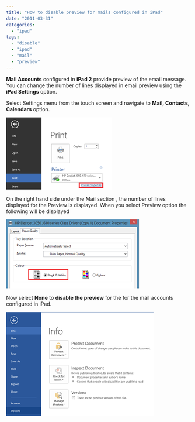```yaml
---
title: "How to disable preview for mails configured in iPad"
date: "2011-03-31"
categories: 
  - "ipad"
tags: 
  - "disable"
  - "ipad"
  - "mail"
  - "preview"
---
```


**Mail Accounts** configured in **iPad 2** provide preview of the email message. You can change the number of lines displayed in email preview using the **iPad Settings** option.

Select Settings menu from the touch screen and navigate to **Mail, Contacts, Calendars** option.

[![image](/assets/images/image_thumb47.png "image")](/assets/images/image46.png)

On the right hand side under the Mail section , the number of lines displayed for the Preview is displayed. When you select Preview option the following will be displayed

[![image](/assets/images/image_thumb48.png "image")](/assets/images/image47.png)

Now select **None** to **disable the preview** for the for the mail accounts configured in iPad.

[![image](/assets/images/image_thumb49.png "image")](/assets/images/image48.png)
